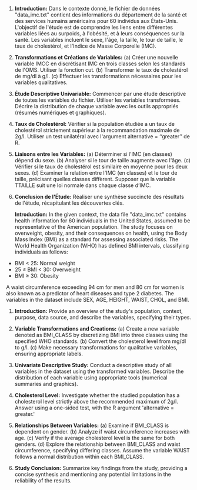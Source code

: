 1. **Introduction:**
   Dans le contexte donné, le fichier de données "data_imc.txt" contient des informations du département de la santé et des services humains américains pour 60 individus aux États-Unis. L'objectif de l'étude est de comprendre les liens entre différentes variables liées au surpoids, à l'obésité, et à leurs conséquences sur la santé. Les variables incluent le sexe, l'âge, la taille, le tour de taille, le taux de cholestérol, et l'Indice de Masse Corporelle (IMC).

2. **Transformations et Créations de Variables:**
   (a) Créer une nouvelle variable IMCC en discrétisant IMC en trois classes selon les standards de l'OMS. Utiliser la fonction cut.
   (b) Transformer le taux de cholestérol de mg/dl à g/l.
   (c) Effectuer les transformations nécessaires pour les variables qualitatives.

3. **Étude Descriptive Univariable:**
   Commencer par une étude descriptive de toutes les variables du fichier. Utiliser les variables transformées. Décrire la distribution de chaque variable avec les outils appropriés (résumés numériques et graphiques).

4. **Taux de Cholestérol:**
   Vérifier si la population étudiée a un taux de cholestérol strictement supérieur à la recommandation maximale de 2g/l. Utiliser un test unilatéral avec l'argument alternative = ‘‘greater’’ de R.

5. **Liaisons entre les Variables:**
   (a) Déterminer si l'IMC (en classes) dépend du sexe.
   (b) Analyser si le tour de taille augmente avec l'âge.
   (c) Vérifier si le taux de cholestérol est similaire en moyenne pour les deux sexes.
   (d) Examiner la relation entre l'IMC (en classes) et le tour de taille, précisant quelles classes diffèrent. Supposer que la variable TTAILLE suit une loi normale dans chaque classe d’IMC.

6. **Conclusion de l'Étude:**
   Réaliser une synthèse succincte des résultats de l'étude, récapitulant les découvertes clés.

   **Introduction:**
In the given context, the data file "data_imc.txt" contains health information for 60 individuals in the United States, assumed to be representative of the American population. The study focuses on overweight, obesity, and their consequences on health, using the Body Mass Index (BMI) as a standard for assessing associated risks. The World Health Organization (WHO) has defined BMI intervals, classifying individuals as follows:
- BMI < 25: Normal weight
- 25 ≤ BMI < 30: Overweight
- BMI ≥ 30: Obesity

A waist circumference exceeding 94 cm for men and 80 cm for women is also known as a predictor of heart diseases and type 2 diabetes. The variables in the dataset include SEX, AGE, HEIGHT, WAIST, CHOL, and BMI.

1. **Introduction:**
   Provide an overview of the study's population, context, purpose, data source, and describe the variables, specifying their types.

2. **Variable Transformations and Creations:**
   (a) Create a new variable denoted as BMI_CLASS by discretizing BMI into three classes using the specified WHO standards.
   (b) Convert the cholesterol level from mg/dl to g/l.
   (c) Make necessary transformations for qualitative variables, ensuring appropriate labels.

3. **Univariate Descriptive Study:**
   Conduct a descriptive study of all variables in the dataset using the transformed variables. Describe the distribution of each variable using appropriate tools (numerical summaries and graphics).

4. **Cholesterol Level:**
   Investigate whether the studied population has a cholesterol level strictly above the recommended maximum of 2g/l. Answer using a one-sided test, with the R argument 'alternative = greater.'

5. **Relationships Between Variables:**
   (a) Examine if BMI_CLASS is dependent on gender.
   (b) Analyze if waist circumference increases with age.
   (c) Verify if the average cholesterol level is the same for both genders.
   (d) Explore the relationship between BMI_CLASS and waist circumference, specifying differing classes. Assume the variable WAIST follows a normal distribution within each BMI_CLASS.

6. **Study Conclusion:**
   Summarize key findings from the study, providing a concise synthesis and mentioning any potential limitations in the reliability of the results.
